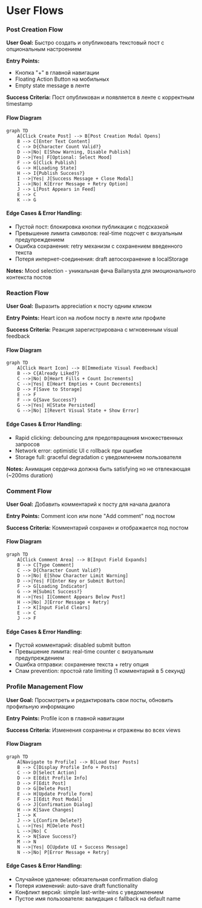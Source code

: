 # User Flows

### Post Creation Flow

**User Goal:** Быстро создать и опубликовать текстовый пост с опциональным настроением

**Entry Points:** 
- Кнопка "+" в главной навигации
- Floating Action Button на мобильных
- Empty state message в ленте

**Success Criteria:** Пост опубликован и появляется в ленте с корректным timestamp

#### Flow Diagram

```mermaid
graph TD
    A[Click Create Post] --> B[Post Creation Modal Opens]
    B --> C[Enter Text Content]
    C --> D{Character Count Valid?}
    D -->|No| E[Show Warning, Disable Publish]
    D -->|Yes| F[Optional: Select Mood]
    F --> G[Click Publish]
    G --> H[Loading State]
    H --> I{Publish Success?}
    I -->|Yes| J[Success Message + Close Modal]
    I -->|No| K[Error Message + Retry Option]
    J --> L[Post Appears in Feed]
    E --> C
    K --> G
```

#### Edge Cases & Error Handling:
- Пустой пост: блокировка кнопки публикации с подсказкой
- Превышение лимита символов: real-time подсчет с визуальным предупреждением
- Ошибка сохранения: retry механизм с сохранением введенного текста
- Потеря интернет-соединения: draft автосохранение в localStorage

**Notes:** Mood selection - уникальная фича Bailanysta для эмоционального контекста постов

### Reaction Flow

**User Goal:** Выразить appreciation к посту одним кликом

**Entry Points:** Heart icon на любом посту в ленте или профиле

**Success Criteria:** Реакция зарегистрирована с мгновенным visual feedback

#### Flow Diagram

```mermaid
graph TD
    A[Click Heart Icon] --> B[Immediate Visual Feedback]
    B --> C{Already Liked?}
    C -->|No| D[Heart Fills + Count Increments]
    C -->|Yes| E[Heart Empties + Count Decrements]
    D --> F[Save to Storage]
    E --> F
    F --> G{Save Success?}
    G -->|Yes| H[State Persisted]
    G -->|No| I[Revert Visual State + Show Error]
```

#### Edge Cases & Error Handling:
- Rapid clicking: debouncing для предотвращения множественных запросов
- Network error: optimistic UI с rollback при ошибке
- Storage full: graceful degradation с уведомлением пользователя

**Notes:** Анимация сердечка должна быть satisfying но не отвлекающая (~200ms duration)

### Comment Flow

**User Goal:** Добавить комментарий к посту для начала диалога

**Entry Points:** Comment icon или поле "Add comment" под постом

**Success Criteria:** Комментарий сохранен и отображается под постом

#### Flow Diagram

```mermaid
graph TD
    A[Click Comment Area] --> B[Input Field Expands]
    B --> C[Type Comment]
    C --> D{Character Count Valid?}
    D -->|No| E[Show Character Limit Warning]
    D -->|Yes| F[Enter Key or Submit Button]
    F --> G[Loading Indicator]
    G --> H{Submit Success?}
    H -->|Yes| I[Comment Appears Below Post]
    H -->|No| J[Error Message + Retry]
    I --> K[Input Field Clears]
    E --> C
    J --> F
```

#### Edge Cases & Error Handling:
- Пустой комментарий: disabled submit button
- Превышение лимита: real-time counter с визуальным предупреждением
- Ошибка отправки: сохранение текста + retry опция
- Спам prevention: простой rate limiting (1 комментарий в 5 секунд)

### Profile Management Flow

**User Goal:** Просмотреть и редактировать свои посты, обновить профильную информацию

**Entry Points:** Profile icon в главной навигации

**Success Criteria:** Изменения сохранены и отражены во всех views

#### Flow Diagram

```mermaid
graph TD
    A[Navigate to Profile] --> B[Load User Posts]
    B --> C[Display Profile Info + Posts]
    C --> D[Select Action]
    D --> E[Edit Profile Info]
    D --> F[Edit Post]
    D --> G[Delete Post]
    E --> H[Update Profile Form]
    F --> I[Edit Post Modal]
    G --> J[Confirmation Dialog]
    H --> K[Save Changes]
    I --> K
    J --> L{Confirm Delete?}
    L -->|Yes| M[Delete Post]
    L -->|No| C
    K --> N{Save Success?}
    M --> N
    N -->|Yes| O[Update UI + Success Message]
    N -->|No| P[Error Message + Retry]
```

#### Edge Cases & Error Handling:
- Случайное удаление: обязательная confirmation dialog
- Потеря изменений: auto-save draft functionality
- Конфликт версий: simple last-write-wins с уведомлением
- Пустое имя пользователя: валидация с fallback на default name